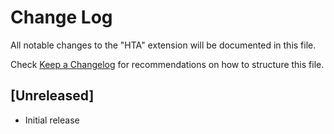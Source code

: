 # Change Log

All notable changes to the "HTA" extension will be documented in this file.

Check [Keep a Changelog](http://keepachangelog.com/) for recommendations on how to structure this file.

## [Unreleased]

- Initial release